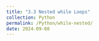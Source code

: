 ```yaml
---
title: "3.3 Nested while Loops"
collection: Python
permalink: /Python/while-nested/
date: 2024-09-08
---
```

